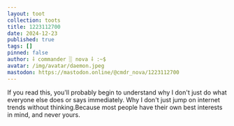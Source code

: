 ```yaml
---
layout: toot
collection: toots
title: 1223112700
date: 2024-12-23
published: true
tags: []
pinned: false
author: ⸸ commander ░ nova ⸸ :~$
avatar: /img/avatar/daemon.jpeg
mastodon: https://mastodon.online/@cmdr_nova/1223112700
---
```


If you read this, you'll probably begin to understand why I don't just do what everyone else does or says immediately. Why I don't just jump on internet trends without thinking.Because most people have their own best interests in mind, and never yours.
